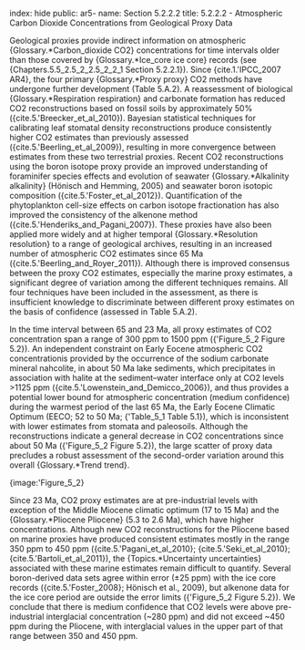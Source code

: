 index: hide
public: ar5-
name: Section 5.2.2.2
title: 5.2.2.2 - Atmospheric Carbon Dioxide Concentrations from Geological Proxy Data

Geological proxies provide indirect information on atmospheric {Glossary.*Carbon_dioxide CO2} concentrations for time intervals older than those covered by {Glossary.*Ice_core ice core} records (see {Chapters.5.5_2.5_2_2.5_2_2_1 Section 5.2.2.1}). Since {cite.1.'IPCC_2007 AR4}, the four primary {Glossary.*Proxy proxy} CO2 methods have undergone further development (Table 5.A.2). A reassessment of biological {Glossary.*Respiration respiration} and carbonate formation has reduced CO2 reconstructions based on fossil soils by approximately 50% ({cite.5.'Breecker_et_al_2010}). Bayesian statistical techniques for calibrating leaf stomatal density reconstructions produce consistently higher CO2 estimates than previously assessed ({cite.5.'Beerling_et_al_2009}), resulting in more convergence between estimates from these two terrestrial proxies. Recent CO2 reconstructions using the boron isotope proxy provide an improved understanding of foraminifer species effects and evolution of seawater {Glossary.*Alkalinity alkalinity} (Hönisch and Hemming, 2005) and seawater boron isotopic composition ({cite.5.'Foster_et_al_2012}). Quantification of the phytoplankton cell-size effects on carbon isotope fractionation has also improved the consistency of the alkenone method ({cite.5.'Henderiks_and_Pagani_2007}). These proxies have also been applied more widely and at higher temporal {Glossary.*Resolution resolution} to a range of geological archives, resulting in an increased number of atmospheric CO2 estimates since 65 Ma ({cite.5.'Beerling_and_Royer_2011}). Although there is improved consensus between the proxy CO2 estimates, especially the marine proxy estimates, a significant degree of variation among the different techniques remains. All four techniques have been included in the assessment, as there is insufficient knowledge to discriminate between different proxy estimates on the basis of confidence (assessed in Table 5.A.2).

In the time interval between 65 and 23 Ma, all proxy estimates of CO2 concentration span a range of 300 ppm to 1500 ppm ({'Figure_5_2 Figure 5.2}). An independent constraint on Early Eocene atmospheric CO2 concentrationis provided by the occurrence of the sodium carbonate mineral nahcolite, in about 50 Ma lake sediments, which precipitates in association with halite at the sediment–water interface only at CO2 levels >1125 ppm ({cite.5.'Lowenstein_and_Demicco_2006}), and thus provides a potential lower bound for atmospheric concentration (medium confidence) during the warmest period of the last 65 Ma, the Early Eocene Climatic Optimum (EECO; 52 to 50 Ma; {'Table_5_1 Table 5.1}), which is inconsistent with lower estimates from stomata and paleosoils. Although the reconstructions indicate a general decrease in CO2 concentrations since about 50 Ma ({'Figure_5_2 Figure 5.2}), the large scatter of proxy data precludes a robust assessment of the second-order variation around this overall {Glossary.*Trend trend}.

{image:'Figure_5_2}

Since 23 Ma, CO2 proxy estimates are at pre-industrial levels with exception of the Middle Miocene climatic optimum (17 to 15 Ma) and the {Glossary.*Pliocene Pliocene} (5.3 to 2.6 Ma), which have higher concentrations. Although new CO2 reconstructions for the Pliocene based on marine proxies have produced consistent estimates mostly in the range 350 ppm to 450 ppm ({cite.5.'Pagani_et_al_2010}; {cite.5.'Seki_et_al_2010}; {cite.5.'Bartoli_et_al_2011}), the {Topics.*Uncertainty uncertainties} associated with these marine estimates remain difficult to quantify. Several boron-derived data sets agree within error (±25 ppm) with the ice core records ({cite.5.'Foster_2008}; Hönisch et al., 2009), but alkenone data for the ice core period are outside the error limits ({'Figure_5_2 Figure 5.2}). We conclude that there is medium confidence that CO2 levels were above pre-industrial interglacial concentration (~280 ppm) and did not exceed ~450 ppm during the Pliocene, with interglacial values in the upper part of that range between 350 and 450 ppm.
